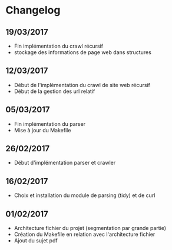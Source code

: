 # Changelog
## 19/03/2017
- Fin implémentation du crawl récursif
- stockage des informations de page web dans structures
## 12/03/2017
- Début de l'implémentation du crawl de site web récursif
- Début de la gestion des url relatif
## 05/03/2017
- Fin implémentation du parser
- Mise à jour du Makefile
## 26/02/2017
- Début d'implémentation parser et crawler
## 16/02/2017
- Choix et installation du module de parsing (tidy) et de curl
## 01/02/2017
- Architecture fichier du projet (segmentation par grande partie)
- Création du Makefile en relation avec l'architecture fichier
- Ajout du sujet pdf
